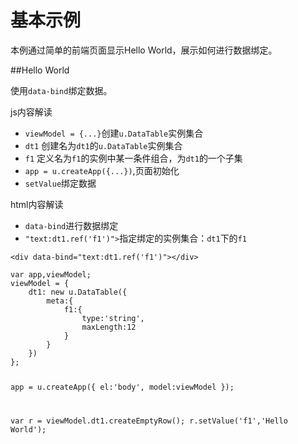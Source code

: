 # 基本示例

本例通过简单的前端页面显示Hello World，展示如何进行数据绑定。


##Hello World

使用`data-bind`绑定数据。

js内容解读

* `viewModel = {...}`创建`u.DataTable`实例集合
* `dt1` 创建名为`dt1`的`u.DataTable`实例集合
* `f1` 定义名为`f1`的实例中某一条件组合，为`dt1`的一个子集
* `app = u.createApp({...})`,页面初始化
* `setValue`绑定数据

html内容解读

* `data-bind`进行数据绑定
* `"text:dt1.ref('f1')">`指定绑定的实例集合：`dt1`下的`f1`

<div class="example-content"><div data-bind="text:dt1.ref('f1')"></div></div>
<div class="example-content ex-hide"><script>var app,viewModel;
viewModel = {
    dt1: new u.DataTable({
        meta:{
            f1:{
                type:'string',
                maxLength:12
            }
        }
    })
};

app = u.createApp({
    el:'body',
    model:viewModel
});

var r = viewModel.dt1.createEmptyRow();
r.setValue('f1','Hello World');

</script></div>
<div class="examples-code"><pre><code>&lt;div data-bind="text:dt1.ref('f1')">&lt;/div></code></pre>
</div>
<div class="examples-code"><pre><code>var app,viewModel;
viewModel = {
    dt1: new u.DataTable({
        meta:{
            f1:{
                type:'string',
                maxLength:12
            }
        }
    })
};

app = u.createApp({
    el:'body',
    model:viewModel
});

var r = viewModel.dt1.createEmptyRow();
r.setValue('f1','Hello World');
</code></pre>
</div>
